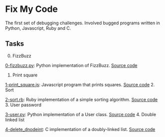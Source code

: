 # Fix My Code

The first set of debugging challenges. Involved bugged programs written in Python, Javascript, Ruby and C.

## Tasks
0. FizzBuzz

[0-fizzbuzz.py](https://github.com/Lovinaj/Fix_My_Code_Challenge/blob/master/0x00-challenge/0-fizzbuzz.py): Python implementation of FizzBuzz.
[Source code](https://github.com/alx-tools/0x00-Fix_My_Code_Challenge/blob/master/0-fizzbuzz.py)
1. Print square

[1-print_square.js](https://github.com/Lovinaj/Fix_My_Code_Challenge/blob/master/0x00-challenge/1-print_square.js): Javascript program that prints squares.
[Source code](https://github.com/alx-tools/0x00-Fix_My_Code_Challenge/blob/master/1-print_square.js)
2. Sort

[2-sort.rb](https://github.com/Lovinaj/Fix_My_Code_Challenge/blob/master/0x00-challenge/2-sort.rb): Ruby implementation of a simple sorting algorithm.
[Source code](https://github.com/alx-tools/0x00-Fix_My_Code_Challenge/blob/master/2-sort.rb)
3. User password

[3-user.py](https://github.com/Lovinaj/Fix_My_Code_Challenge/blob/master/0x00-challenge/3-user.py): Python implementation of a User class.
[Source code](https://github.com/alx-tools/0x00-Fix_My_Code_Challenge/blob/master/3-user.py)
4. Double linked list

[4-delete_dnodeint](https://github.com/Lovinaj/Fix_My_Code_Challenge/tree/master/0x00-challenge/4-delete_dnodeint): C implementation of a doubly-linked list.
[Source code](https://github.com/alx-tools/0x00-Fix_My_Code_Challenge/tree/master/4-delete_dnodeint)
